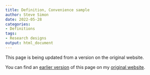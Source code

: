 ```yaml
---
title: Definition, Convenience sample
author: Steve Simon
date: 2022-05-28
categories:
- Definitions
tags:
- Research designs
output: html_document
---
```


This page is being updated from a version on the original website.

<!---More--->


You can find an [earlier version][sim1] of this page on my [original website][sim2].

[sim1]: http://www.pmean.com/definitions/convenience.htm
[sim2]: http://www.pmean.com/original_site.html
